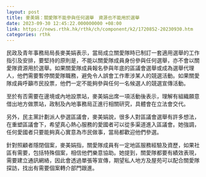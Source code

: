 ```yaml
---
layout: post
title: 麥美娟：關愛隊不能參與任何選舉　資源也不能用於選舉
date: 2023-09-30 12:45:22.000000000 +08:00
link: https://news.rthk.hk/rthk/ch/component/k2/1720852-20230930.htm
categories: rthk
---
```


民政及青年事務局局長麥美娟表示，當局成立關愛隊時已制訂一套適用選舉的工作指引及安排，要堅持的原則是，不能以關愛隊成員身份參與任何選舉，亦不會以關愛隊資源用於選舉。如果關愛隊成員報名參與年底的區議會選舉或成為選舉代理人，他們需要暫停關愛隊職務，避免令人誤會工作牽涉某人的競選活動。如果關愛隊成員呼籲市民投票，他們一定不能夠參與任何一名候選人的競選宣傳活動。

至於有否需要在邊境或內地設票站，麥美娟出席一項活動後表示，理解有組織願意借出地方做票站，政制及內地事務局正進行相關研究，具體會在立法會交代。

另外，民主黨計劃派人參選區議會，麥美娟說，很多人對區議會選舉有許多想法，在重塑區議會下，希望真心熱心服務的愛國者可以從多渠道進入區議會。她強調，任何愛國者只要能夠真心實意為市民做事，當局都歡迎他們參選。

針對照顧者隱閉個案，麥美娟指，關愛隊成員有一定地區服務經驗及資歷，如果社區有需要，包括特殊個案，相信他們樂意協助。她提到，關愛隊都要有績效表現，需要建立通訊網絡，因此會透過單張等宣傳，期望私人地方及屋苑可以配合關愛隊探訪，找出有需要個案轉介部門跟進。
